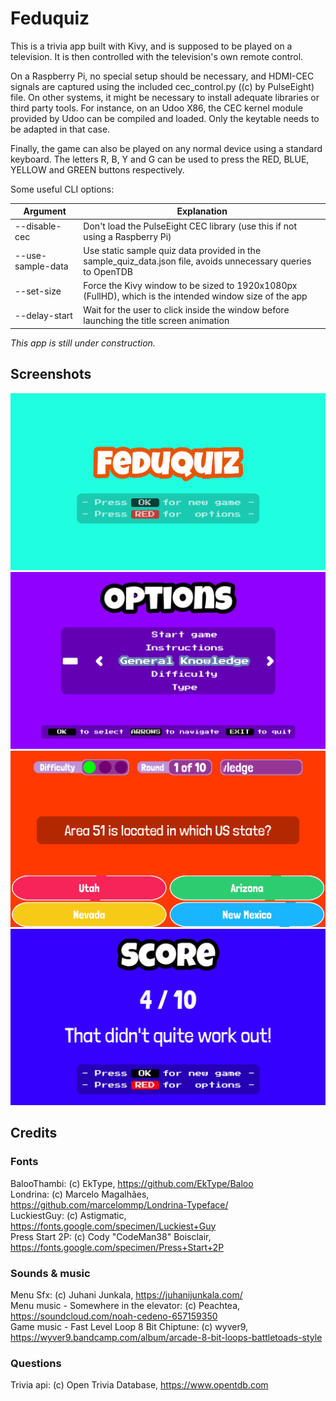 # Feduquiz

This is a trivia app built with Kivy, and is supposed to be played on a television. It is then controlled with the
television's own remote control.

On a Raspberry Pi, no special setup should be necessary, and HDMI-CEC signals are captured using the included
cec_control.py ((c) by PulseEight) file. On other systems, it might be necessary to install adequate libraries or
third party tools. For instance, on an Udoo X86, the CEC kernel module provided by Udoo can be compiled and
loaded. Only the keytable needs to be adapted in that case.

Finally, the game can also be played on any normal device using a standard keyboard. The letters R, B, Y and G can
be used to press the RED, BLUE, YELLOW and GREEN buttons respectively.

Some useful CLI options:

Argument | Explanation
------------ | -------------
--disable-cec | Don't load the PulseEight CEC library (use this if not using a Raspberry Pi)
--use-sample-data | Use static sample quiz data provided in the sample_quiz_data.json file, avoids unnecessary queries to OpenTDB
--set-size | Force the Kivy window to be sized to 1920x1080px (FullHD), which is the intended window size of the app
--delay-start | Wait for the user to click inside the window before launching the title screen animation

*This app is still under construction.*

## Screenshots

![Title screen](https://raw.githubusercontent.com/fedus/feduquiz/master/screenshots/01_title.png)
![Options screen](https://raw.githubusercontent.com/fedus/feduquiz/master/screenshots/02_options.png)
![Game screen](https://raw.githubusercontent.com/fedus/feduquiz/master/screenshots/03_game.png)
![Score screen](https://raw.githubusercontent.com/fedus/feduquiz/master/screenshots/04_score.png)

## Credits

### Fonts
BalooThambi: (c) EkType, https://github.com/EkType/Baloo<br>
Londrina: (c) Marcelo Magalhães, https://github.com/marcelommp/Londrina-Typeface/<br>
LuckiestGuy: (c) Astigmatic, https://fonts.google.com/specimen/Luckiest+Guy<br>
Press Start 2P: (c) Cody "CodeMan38" Boisclair, https://fonts.google.com/specimen/Press+Start+2P

### Sounds & music
Menu Sfx: (c) Juhani Junkala, https://juhanijunkala.com/<br>
Menu music - Somewhere in the elevator: (c) Peachtea, https://soundcloud.com/noah-cedeno-657159350<br>
Game music - Fast Level Loop 8 Bit Chiptune: (c) wyver9, https://wyver9.bandcamp.com/album/arcade-8-bit-loops-battletoads-style

### Questions
Trivia api: (c) Open Trivia Database, https://www.opentdb.com<br>